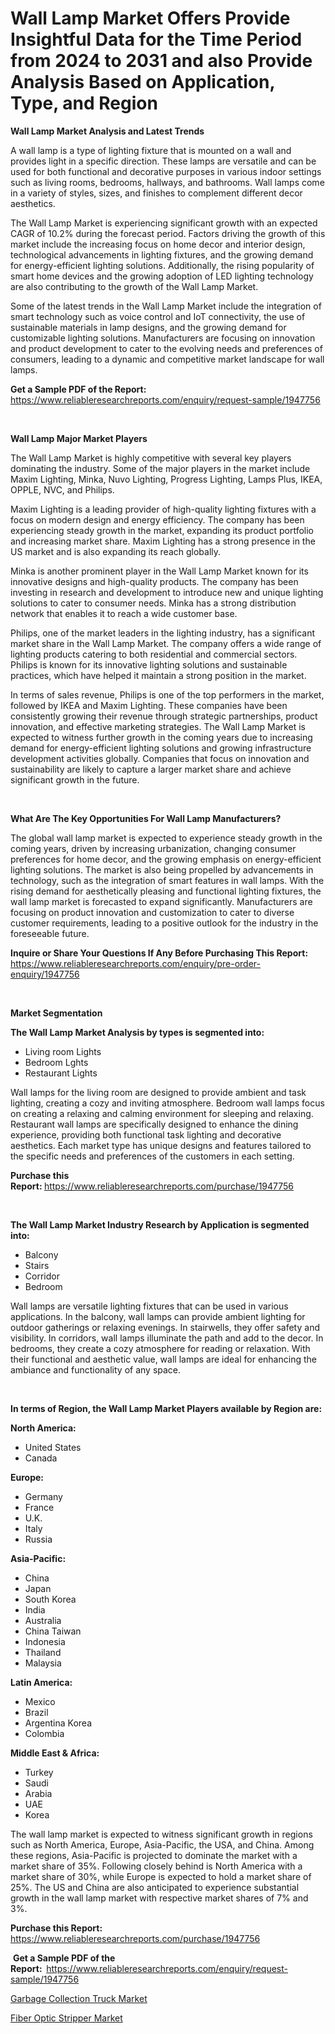 <p><h1>Wall Lamp Market Offers Provide Insightful Data for the Time Period from 2024 to 2031 and also Provide Analysis Based on Application, Type, and Region</h1></p><p><strong>Wall Lamp Market Analysis and Latest Trends</strong></p>
<p><p>A wall lamp is a type of lighting fixture that is mounted on a wall and provides light in a specific direction. These lamps are versatile and can be used for both functional and decorative purposes in various indoor settings such as living rooms, bedrooms, hallways, and bathrooms. Wall lamps come in a variety of styles, sizes, and finishes to complement different decor aesthetics.</p><p>The Wall Lamp Market is experiencing significant growth with an expected CAGR of 10.2% during the forecast period. Factors driving the growth of this market include the increasing focus on home decor and interior design, technological advancements in lighting fixtures, and the growing demand for energy-efficient lighting solutions. Additionally, the rising popularity of smart home devices and the growing adoption of LED lighting technology are also contributing to the growth of the Wall Lamp Market.</p><p>Some of the latest trends in the Wall Lamp Market include the integration of smart technology such as voice control and IoT connectivity, the use of sustainable materials in lamp designs, and the growing demand for customizable lighting solutions. Manufacturers are focusing on innovation and product development to cater to the evolving needs and preferences of consumers, leading to a dynamic and competitive market landscape for wall lamps.</p></p>
<p><strong>Get a Sample PDF of the Report:&nbsp;</strong> <a href="https://www.reliableresearchreports.com/enquiry/request-sample/1947756">https://www.reliableresearchreports.com/enquiry/request-sample/1947756</a></p>
<p>&nbsp;</p>
<p><strong>Wall Lamp Major Market Players</strong></p>
<p><p>The Wall Lamp Market is highly competitive with several key players dominating the industry. Some of the major players in the market include Maxim Lighting, Minka, Nuvo Lighting, Progress Lighting, Lamps Plus, IKEA, OPPLE, NVC, and Philips. </p><p>Maxim Lighting is a leading provider of high-quality lighting fixtures with a focus on modern design and energy efficiency. The company has been experiencing steady growth in the market, expanding its product portfolio and increasing market share. Maxim Lighting has a strong presence in the US market and is also expanding its reach globally.</p><p>Minka is another prominent player in the Wall Lamp Market known for its innovative designs and high-quality products. The company has been investing in research and development to introduce new and unique lighting solutions to cater to consumer needs. Minka has a strong distribution network that enables it to reach a wide customer base.</p><p>Philips, one of the market leaders in the lighting industry, has a significant market share in the Wall Lamp Market. The company offers a wide range of lighting products catering to both residential and commercial sectors. Philips is known for its innovative lighting solutions and sustainable practices, which have helped it maintain a strong position in the market.</p><p>In terms of sales revenue, Philips is one of the top performers in the market, followed by IKEA and Maxim Lighting. These companies have been consistently growing their revenue through strategic partnerships, product innovation, and effective marketing strategies. The Wall Lamp Market is expected to witness further growth in the coming years due to increasing demand for energy-efficient lighting solutions and growing infrastructure development activities globally. Companies that focus on innovation and sustainability are likely to capture a larger market share and achieve significant growth in the future.</p></p>
<p>&nbsp;</p>
<p><strong>What Are The Key Opportunities For Wall Lamp Manufacturers?</strong></p>
<p><p>The global wall lamp market is expected to experience steady growth in the coming years, driven by increasing urbanization, changing consumer preferences for home decor, and the growing emphasis on energy-efficient lighting solutions. The market is also being propelled by advancements in technology, such as the integration of smart features in wall lamps. With the rising demand for aesthetically pleasing and functional lighting fixtures, the wall lamp market is forecasted to expand significantly. Manufacturers are focusing on product innovation and customization to cater to diverse customer requirements, leading to a positive outlook for the industry in the foreseeable future.</p></p>
<p><strong>Inquire or Share Your Questions If Any Before Purchasing This Report:</strong> <a href="https://www.reliableresearchreports.com/enquiry/pre-order-enquiry/1947756">https://www.reliableresearchreports.com/enquiry/pre-order-enquiry/1947756</a></p>
<p>&nbsp;</p>
<p><strong>Market Segmentation</strong></p>
<p><strong>The Wall Lamp Market Analysis by types is segmented into:</strong></p>
<p><ul><li>Living room Lights</li><li>Bedroom Lghts</li><li>Restaurant Lights</li></ul></p>
<p><p>Wall lamps for the living room are designed to provide ambient and task lighting, creating a cozy and inviting atmosphere. Bedroom wall lamps focus on creating a relaxing and calming environment for sleeping and relaxing. Restaurant wall lamps are specifically designed to enhance the dining experience, providing both functional task lighting and decorative aesthetics. Each market type has unique designs and features tailored to the specific needs and preferences of the customers in each setting.</p></p>
<p><strong>Purchase this Report:&nbsp;</strong><a href="https://www.reliableresearchreports.com/purchase/1947756">https://www.reliableresearchreports.com/purchase/1947756</a></p>
<p>&nbsp;</p>
<p><strong>The Wall Lamp Market Industry Research by Application is segmented into:</strong></p>
<p><ul><li>Balcony</li><li>Stairs</li><li>Corridor</li><li>Bedroom</li></ul></p>
<p><p>Wall lamps are versatile lighting fixtures that can be used in various applications. In the balcony, wall lamps can provide ambient lighting for outdoor gatherings or relaxing evenings. In stairwells, they offer safety and visibility. In corridors, wall lamps illuminate the path and add to the decor. In bedrooms, they create a cozy atmosphere for reading or relaxation. With their functional and aesthetic value, wall lamps are ideal for enhancing the ambiance and functionality of any space.</p></p>
<p>&nbsp;</p>
<p><strong>In terms of Region, the Wall Lamp Market Players available by Region are:</strong></p>
<p>
    <p> <strong> North America: </strong>
        <ul>
            <li>United States</li>
            <li>Canada</li>
        </ul>
        </p> 
    <p> <strong> Europe: </strong>
        <ul>
            <li>Germany</li>
            <li>France</li>
            <li>U.K.</li>
            <li>Italy</li>
            <li>Russia</li>
        </ul>
        </p> 
    <p> <strong> Asia-Pacific: </strong>
        <ul>
            <li>China</li>
            <li>Japan</li>
            <li>South Korea</li>
            <li>India</li>
            <li>Australia</li>
            <li>China Taiwan</li>
            <li>Indonesia</li>
            <li>Thailand</li>
            <li>Malaysia</li>
        </ul>
        </p> 
    <p> <strong> Latin America: </strong>
        <ul>
            <li>Mexico</li>
            <li>Brazil</li>
            <li>Argentina Korea</li>
            <li>Colombia</li>
        </ul>
        </p> 
    <p> <strong> Middle East & Africa: </strong>
        <ul>
            <li>Turkey</li>
            <li>Saudi</li>
            <li>Arabia</li>
            <li>UAE</li>
            <li>Korea</li>
        </ul>
    </p>
    </p>
<p><p>The wall lamp market is expected to witness significant growth in regions such as North America, Europe, Asia-Pacific, the USA, and China. Among these regions, Asia-Pacific is projected to dominate the market with a market share of 35%. Following closely behind is North America with a market share of 30%, while Europe is expected to hold a market share of 25%. The US and China are also anticipated to experience substantial growth in the wall lamp market with respective market shares of 7% and 3%.</p></p>
<p><strong>Purchase this Report: </strong><a href="https://www.reliableresearchreports.com/purchase/1947756">https://www.reliableresearchreports.com/purchase/1947756</a></p>
<p>&nbsp;<strong>Get a Sample PDF of the Report:&nbsp;&nbsp;</strong><a href="https://www.reliableresearchreports.com/enquiry/request-sample/1947756">https://www.reliableresearchreports.com/enquiry/request-sample/1947756</a></p>
<p><strong></strong></p>
<p><p><a href="https://frill-swim-3cd.notion.site/Garbage-Collection-Truck-Market-Size-Share-Trends-Analysis-Report-By-Material-By-Type-By-End-us-13048a5b44ed494bba1fb8ea76d923ee">Garbage Collection Truck Market</a></p><p><a href="https://github.com/gdfhhhj/Market-Research-Report-List-3/blob/main/fiber-optic-stripper-market.md">Fiber Optic Stripper Market</a></p></p>